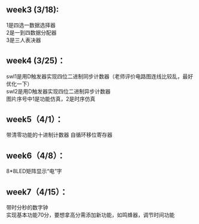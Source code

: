 ## week3 (3/18):
1是四选一数据选择器  
2是一到四数据分配器  
3是三人表决器  

## week4 (3/25)：
swl1是用D触发器实现四位二进制同步计数器（老师评价电路图连线比较乱，最好优化一下）  
swl2是用D触发器实现四位二进制异步计数器  
图片序号中1是功能仿真，2是时序仿真  

## week5（4/1）：
带清零功能的十进制计数器 
自循环移位寄存器 

## week6（4/8）：
8*8LED矩阵显示“电”字 

## week7（4/15）： 
带时分秒的数字钟   
实现基本功能70分，要想拿高分需添加新功能，如鸣蜂器，调节时间功能 

